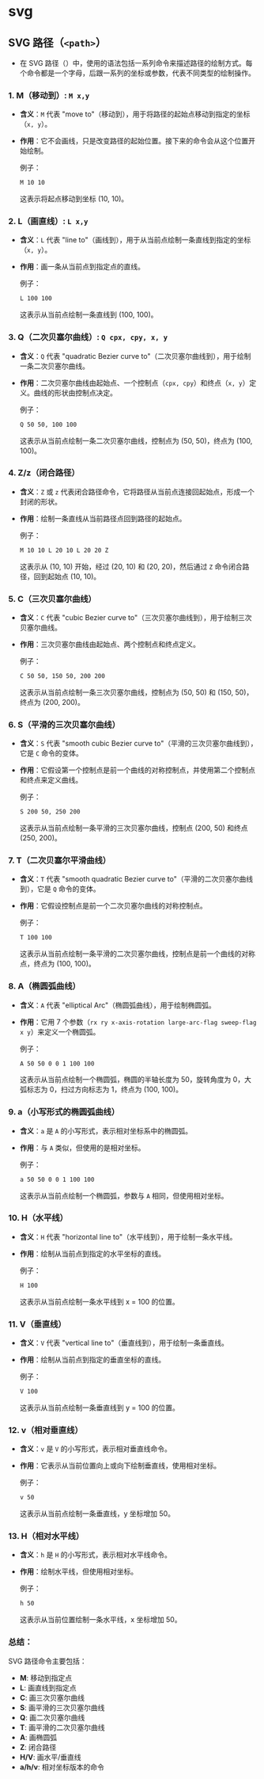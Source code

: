 # svg

##  SVG 路径（`<path>`）

- 在 SVG 路径（<path>）中，使用的语法包括一系列命令来描述路径的绘制方式。每个命令都是一个字母，后跟一系列的坐标或参数，代表不同类型的绘制操作。

### 1. **M（移动到）**: `M x,y`
- **含义**：`M` 代表 "move to"（移动到），用于将路径的起始点移动到指定的坐标（`x, y`）。
- **作用**：它不会画线，只是改变路径的起始位置。接下来的命令会从这个位置开始绘制。
  
  例子：
  ```svg
  M 10 10
  ```
  这表示将起点移动到坐标 (10, 10)。

### 2. **L（画直线）**: `L x,y`
- **含义**：`L` 代表 "line to"（画线到），用于从当前点绘制一条直线到指定的坐标（`x, y`）。
- **作用**：画一条从当前点到指定点的直线。
  
  例子：
  ```svg
  L 100 100
  ```
  这表示从当前点绘制一条直线到 (100, 100)。

### 3. **Q（二次贝塞尔曲线）**: `Q cpx, cpy, x, y`
- **含义**：`Q` 代表 "quadratic Bezier curve to"（二次贝塞尔曲线到），用于绘制一条二次贝塞尔曲线。
- **作用**：二次贝塞尔曲线由起始点、一个控制点（`cpx, cpy`）和终点（`x, y`）定义。曲线的形状由控制点决定。
  
  例子：
  ```svg
  Q 50 50, 100 100
  ```
  这表示从当前点绘制一条二次贝塞尔曲线，控制点为 (50, 50)，终点为 (100, 100)。

### 4. **Z/z（闭合路径）**
- **含义**：`Z` 或 `z` 代表闭合路径命令，它将路径从当前点连接回起始点，形成一个封闭的形状。
- **作用**：绘制一条直线从当前路径点回到路径的起始点。
  
  例子：
  ```svg
  M 10 10 L 20 10 L 20 20 Z
  ```
  这表示从 (10, 10) 开始，经过 (20, 10) 和 (20, 20)，然后通过 `Z` 命令闭合路径，回到起始点 (10, 10)。

### 5. **C（三次贝塞尔曲线）**
- **含义**：`C` 代表 "cubic Bezier curve to"（三次贝塞尔曲线到），用于绘制三次贝塞尔曲线。
- **作用**：三次贝塞尔曲线由起始点、两个控制点和终点定义。

  例子：
  ```svg
  C 50 50, 150 50, 200 200
  ```
  这表示从当前点绘制一条三次贝塞尔曲线，控制点为 (50, 50) 和 (150, 50)，终点为 (200, 200)。

### 6. **S（平滑的三次贝塞尔曲线）**
- **含义**：`S` 代表 "smooth cubic Bezier curve to"（平滑的三次贝塞尔曲线到），它是 `C` 命令的变体。
- **作用**：它假设第一个控制点是前一个曲线的对称控制点，并使用第二个控制点和终点来定义曲线。

  例子：
  ```svg
  S 200 50, 250 200
  ```
  这表示从当前点绘制一条平滑的三次贝塞尔曲线，控制点 (200, 50) 和终点 (250, 200)。

### 7. **T（二次贝塞尔平滑曲线）**
- **含义**：`T` 代表 "smooth quadratic Bezier curve to"（平滑的二次贝塞尔曲线到），它是 `Q` 命令的变体。
- **作用**：它假设控制点是前一个二次贝塞尔曲线的对称控制点。

  例子：
  ```svg
  T 100 100
  ```
  这表示从当前点绘制一条平滑的二次贝塞尔曲线，控制点是前一个曲线的对称点，终点为 (100, 100)。

### 8. **A（椭圆弧曲线）**
- **含义**：`A` 代表 "elliptical Arc"（椭圆弧曲线），用于绘制椭圆弧。
- **作用**：它用 7 个参数（`rx ry x-axis-rotation large-arc-flag sweep-flag x y`）来定义一个椭圆弧。

  例子：
  ```svg
  A 50 50 0 0 1 100 100
  ```
  这表示从当前点绘制一个椭圆弧，椭圆的半轴长度为 50，旋转角度为 0，大弧标志为 0，扫过方向标志为 1，终点为 (100, 100)。

### 9. **a（小写形式的椭圆弧曲线）**
- **含义**：`a` 是 `A` 的小写形式，表示相对坐标系中的椭圆弧。
- **作用**：与 `A` 类似，但使用的是相对坐标。

  例子：
  ```svg
  a 50 50 0 0 1 100 100
  ```
  这表示从当前点绘制一个椭圆弧，参数与 `A` 相同，但使用相对坐标。

### 10. **H（水平线）**
- **含义**：`H` 代表 "horizontal line to"（水平线到），用于绘制一条水平线。
- **作用**：绘制从当前点到指定的水平坐标的直线。

  例子：
  ```svg
  H 100
  ```
  这表示从当前点绘制一条水平线到 x = 100 的位置。

### 11. **V（垂直线）**
- **含义**：`V` 代表 "vertical line to"（垂直线到），用于绘制一条垂直线。
- **作用**：绘制从当前点到指定的垂直坐标的直线。

  例子：
  ```svg
  V 100
  ```
  这表示从当前点绘制一条垂直线到 y = 100 的位置。

### 12. **v（相对垂直线）**
- **含义**：`v` 是 `V` 的小写形式，表示相对垂直线命令。
- **作用**：它表示从当前位置向上或向下绘制垂直线，使用相对坐标。

  例子：
  ```svg
  v 50
  ```
  这表示从当前点绘制一条垂直线，y 坐标增加 50。

### 13. **H（相对水平线）**
- **含义**：`h` 是 `H` 的小写形式，表示相对水平线命令。
- **作用**：绘制水平线，但使用相对坐标。

  例子：
  ```svg
  h 50
  ```
  这表示从当前位置绘制一条水平线，x 坐标增加 50。

### 总结：
SVG 路径命令主要包括：
- **M**: 移动到指定点
- **L**: 画直线到指定点
- **C**: 画三次贝塞尔曲线
- **S**: 画平滑的三次贝塞尔曲线
- **Q**: 画二次贝塞尔曲线
- **T**: 画平滑的二次贝塞尔曲线
- **A**: 画椭圆弧
- **Z**: 闭合路径
- **H/V**: 画水平/垂直线
- **a/h/v**: 相对坐标版本的命令
